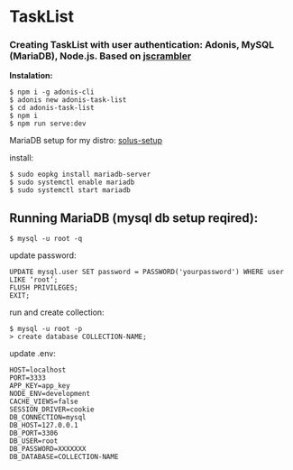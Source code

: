 # TaskList

### Creating TaskList with user authentication: Adonis, MySQL (MariaDB), Node.js. Based on [jscrambler](https://blog.jscrambler.com/build-a-task-list-with-authentication-using-sql-node-js-and-adonis-part-1)

**Instalation:**

```
$ npm i -g adonis-cli
$ adonis new adonis-task-list
$ cd adonis-task-list
$ npm i
$ npm run serve:dev
```

MariaDB setup for my distro: [solus-setup](https://www.stuartellis.name/articles/solus-setup/#installing-mariadb)

install:

```
$ sudo eopkg install mariadb-server
$ sudo systemctl enable mariadb
$ sudo systemctl start mariadb
```

## Running MariaDB (mysql db setup reqired):

```
$ mysql -u root -q
```

update password:

```
UPDATE mysql.user SET password = PASSWORD('yourpassword') WHERE user
LIKE ‘root’;
FLUSH PRIVILEGES;
EXIT;
```

run and create collection:

```
$ mysql -u root -p
> create database COLLECTION-NAME;
```

update .env:

```
HOST=localhost
PORT=3333
APP_KEY=app_key
NODE_ENV=development
CACHE_VIEWS=false
SESSION_DRIVER=cookie
DB_CONNECTION=mysql
DB_HOST=127.0.0.1
DB_PORT=3306
DB_USER=root
DB_PASSWORD=XXXXXXX
DB_DATABASE=COLLECTION-NAME
```